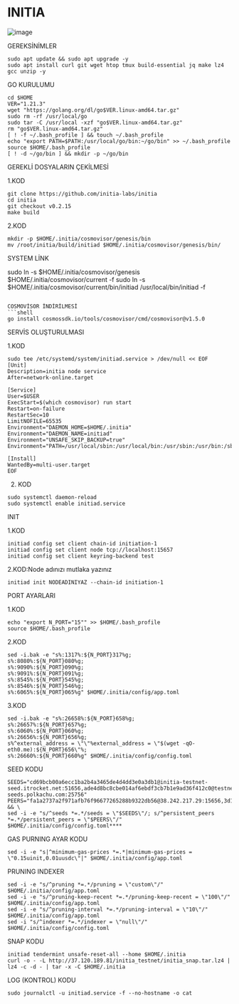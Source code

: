 # INITIA
![image](https://github.com/ScanNodeSs/INITIA/assets/172748611/454b57df-987f-432c-af9d-d200f6bd4a19)







GEREKSİNİMLER

```shell
sudo apt update && sudo apt upgrade -y
sudo apt install curl git wget htop tmux build-essential jq make lz4 gcc unzip -y
```

GO KURULUMU
```shell
cd $HOME
VER="1.21.3"
wget "https://golang.org/dl/go$VER.linux-amd64.tar.gz"
sudo rm -rf /usr/local/go
sudo tar -C /usr/local -xzf "go$VER.linux-amd64.tar.gz"
rm "go$VER.linux-amd64.tar.gz"
[ ! -f ~/.bash_profile ] && touch ~/.bash_profile
echo "export PATH=$PATH:/usr/local/go/bin:~/go/bin" >> ~/.bash_profile
source $HOME/.bash_profile
[ ! -d ~/go/bin ] && mkdir -p ~/go/bin
```


GEREKLİ DOSYALARIN ÇEKİLMESİ


1.KOD
```shell
git clone https://github.com/initia-labs/initia
cd initia
git checkout v0.2.15
make build
```
2.KOD
```shell
mkdir -p $HOME/.initia/cosmovisor/genesis/bin
mv /root/initia/build/initiad $HOME/.initia/cosmovisor/genesis/bin/
```

SYSTEM LİNK


sudo ln -s $HOME/.initia/cosmovisor/genesis $HOME/.initia/cosmovisor/current -f
sudo ln -s $HOME/.initia/cosmovisor/current/bin/initiad /usr/local/bin/initiad -f
```

COSMOVİSOR İNDİRİLMESİ
```shell
go install cosmossdk.io/tools/cosmovisor/cmd/cosmovisor@v1.5.0
```

SERVİS OLUŞTURULMASI



1.KOD
```shell
sudo tee /etc/systemd/system/initiad.service > /dev/null << EOF
[Unit]
Description=initia node service
After=network-online.target

[Service]
User=$USER
ExecStart=$(which cosmovisor) run start
Restart=on-failure
RestartSec=10
LimitNOFILE=65535
Environment="DAEMON_HOME=$HOME/.initia"
Environment="DAEMON_NAME=initiad"
Environment="UNSAFE_SKIP_BACKUP=true"
Environment="PATH=/usr/local/sbin:/usr/local/bin:/usr/sbin:/usr/bin:/sbin:/bin:/usr/games:/usr/local/games:/snap/bin:$HOME/.initia/cosmovisor/current/bin"

[Install]
WantedBy=multi-user.target
EOF
```
2. KOD
```shell
sudo systemctl daemon-reload
sudo systemctl enable initiad.service
```
INIT

1.KOD

```shell
initiad config set client chain-id initiation-1
initiad config set client node tcp://localhost:15657
initiad config set client keyring-backend test
```
2.KOD:Node adınızı mutlaka yazınız

```shell
initiad init NODEADINIYAZ --chain-id initiation-1
```
PORT AYARLARI

1.KOD

```shell
echo "export N_PORT="15"" >> $HOME/.bash_profile
source $HOME/.bash_profile
```
2.KOD

```shell
sed -i.bak -e "s%:1317%:${N_PORT}317%g;
s%:8080%:${N_PORT}080%g;
s%:9090%:${N_PORT}090%g;
s%:9091%:${N_PORT}091%g;
s%:8545%:${N_PORT}545%g;
s%:8546%:${N_PORT}546%g;
s%:6065%:${N_PORT}065%g" $HOME/.initia/config/app.toml
```

3.KOD

```shell
sed -i.bak -e "s%:26658%:${N_PORT}658%g;
s%:26657%:${N_PORT}657%g;
s%:6060%:${N_PORT}060%g;
s%:26656%:${N_PORT}656%g;
s%^external_address = \"\"%external_address = \"$(wget -qO- eth0.me):${N_PORT}656\"%;
s%:26660%:${N_PORT}660%g" $HOME/.initia/config/config.toml
```

SEED KODU

```shell
SEEDS="cd69bcb00a6ecc1ba2b4a3465de4d4dd3e0a3db1@initia-testnet-seed.itrocket.net:51656,ade4d8bc8cbe014af6ebdf3cb7b1e9ad36f412c0@testnet-seeds.polkachu.com:25756"
PEERS="fa1a2737a2f971afb76f96677265288b9322db56@38.242.217.29:15656,3d1420fe98bfc8928d1bbd1cf2843bce00139a1e@84.46.247.4:14656,9f0ae0790fae9a2d327d8d6fe767b73eb8aa5c48@176.126.87.65:22656,ce4eb94dbb0abb8496347f4480d15027ab817088@31.220.76.14:26656,68bde047e9e4626e6d701cb784036959d9e75e3a@185.216.75.49:14656,92ad95d40cdb179fd5d6ab4b28a2e111cebb7386@149.50.111.209:14656,733b32a845afe208ae2f0ac525a2dcf2ed6799a9@161.97.105.175:14656,90e783357d29891e420939559a975d4fe4a494cc@185.223.93.191:26656,26fc32867cf3a5130cc2739a65804c51ed1afd0b@45.85.147.100:14656,2bcda81635d22fad329291d6ec6b45e0f821adc1@149.50.111.20:14656,1e387f4bd869f4e072f6b1c5add05011202feb91@195.179.229.53:26656,5a32a7b6b3967f867f9136fecc11cd805def19e9@152.53.14.247:17956,651f2535f76ed483e1c3c4adcca158a77d3c9afc@149.50.113.80:14656,6ad7310bc734115fb528bcda08d5995e4fc82803@194.195.87.173:14656,10144d4bc16ae03c0bc0674a1883a1298cd578de@83.171.249.192:14656,b23e5306b35d7039796069fa9c9b0ab2a883f2b1@84.247.162.207:27656,67b6ad099601545159704d6ae0fd37358c2c80aa@23.22.190.44:26656,161aac538322bb660dba7e5893a3d70602bdebac@95.216.2.176:26656,439f3f661eb1412133f4b310e1309b191a682367@86.48.1.138:14656,4478d15c1ef48f3a1b4e5036625df45ffa634f22@149.50.109.40:14656,de31968f3b35942b5a1123998ff0c4ebd3c3aae5@88.99.193.146:26656,6a6d164766341e4e4f56d0359f130a757f21851a@95.217.148.179:29656,8d2c34e523566e64988a9a40f364a0f08993d601@149.50.112.39:14656,57a9c6967bb9a0885b090d4a7108ff516fbc1be8@88.198.50.206:26656,0b108b734b37f3cee0217c6a65e8d5bff35fb45a@142.132.146.185:50156,04473116e3a85f144bad880b2275effb4220d763@149.50.114.165:14656,eddbd4b58fc21afa52329e42e920cf35cf10bf5e@94.72.116.120:14656,96f24b01f232135b7acd4a8b5e93572eb9d7a8cf@149.50.112.136:14656,269b6646a4102bebe4944ba2c6bd578745068e87@89.117.55.82:14656,86a96159def49322d7a3497138bd708a11ca3c79@149.50.111.144:14656,b49f285388716964f177bface1841522a6bb385a@149.50.111.150:14656,1c323cfcbb9f74d2260af06dcc8cae3c792d689d@149.50.113.198:14656,b2f6fd85e7ebf4eca72bfe24cbb482cf512644ae@161.97.83.155:14656,8d1ae8f595567ebcebb36484b2b4fa5a2bb33aca@84.46.251.85:14656,41453d8197207ce8834a672896eddf941f5b745e@125.131.208.75:26656,ca5600a076e5b165173a6e99614cbb964efd177e@178.254.39.176:16656,67c0f5b2e50a53a15d7f9cf34cacb1cb49b5dafd@194.163.191.73:14656,29ed6548da79f47c194449afa797c6389da1099a@149.50.113.169:14656,72b8b9f0e826fa9be3f5ab55f56e67d409f0cef8@185.197.250.199:51656,cd32aeb3f5d9a474128f75bdf5cd216c24dbfb65@75.119.131.26:14656,17b0fb616bae3fc2e6babf717e2ec132353142db@51.195.88.136:15674,6f06f63189972ba97c883a970af237703aefcde1@89.117.58.216:26656,0f1151f23c08acde3019196280f902ae0ae62bb3@51.83.236.99:26656,1eccf0b75519cdaa402a87469e25faab8d67b62d@185.192.97.24:26656,8db320e665dbe123af20c4a5c667a17dc146f4d0@149.50.96.153:26656,0f5e3f72b1dc6d657d65f4f6b74f0f32b69758fd@213.239.218.219:50156,e420cecc58552c067a4477984c665c2967524e9c@89.117.61.243:26656,c04526a0a50bd2d40aa957b9d6d6b1a0492f133a@146.190.132.179:26656,2b86a844710e83178ec33311c228e6a4b53a560a@5.78.105.174:44656,303155b38cb9f7d4d264c1f51379088e11d53e5b@45.10.154.243:33756,492474b468643c36883fa4b6fa47af2b5c2b8c19@193.46.243.32:14656,74ea98d53e1442f67d7aff05a2c597f4aa0d98c4@89.117.61.168:26656,b5a6a4e83f23035ceb245abda0cefceb8b49d5c5@164.68.100.187:15656,024b615f6a5e5a03e3a5929be65c06c0e8eaa706@217.76.51.182:17656,31de0f9d8d100bd8f94987f54efcaa28415e2806@162.0.226.227:26656,4692780b85a00b74d6332218ef989101b58e5b45@149.50.107.87:14656,f3c82922f38adc2271f4a8b4ccb90680eb048b11@149.50.113.42:14656,0168b241db9dd3ab64f3c9144f18b45170a1426a@84.54.23.111:17956,d704d363fb7e6c19df7f2e57b41e54d34ebb4bac@103.219.171.22:26656,1409825f99073ddd376e4579f594053ed2bd45f3@194.163.183.197:26656,b65c692cd179c9bd3e99c3a9d8ccfa7b2e3ec556@167.86.123.182:14656,b73ae4b3df5ea0c7827254f20b9cbc608f0dc69d@195.201.197.160:26656,0b81a3126dc9e3545c54a3fe7ddfc7dad01de448@149.50.113.244:14656,1902ac5c3388a2473e86e78acea67c24fc907ac4@149.50.109.19:14656,b9561cc582b2686d7e66816af6730d700f282fbe@65.108.201.18:51656,d9eaca310f734e7fe252408d48187452796d350c@157.173.192.85:656,c2912cdba5d52b835790b000709635286aba2c47@38.242.228.252:26656,32756a5b2576d48561d20e93544290019418d2a2@45.8.132.174:26656,a5ef95fb339efb76f9e9028000861bb99521511e@89.117.60.193:14656,e1e8624f456c6871e640975b6d961b6ead032cd7@38.242.240.202:26656,9c3ec4d1c63facd3c27f4375577bbfc3b216f188@45.10.154.165:26656,0f4ff5974f188dcad6d8d14abcd425d20adf2a14@194.242.57.198:14656,0028900e524f551614c4128aade4bf49f8988328@38.242.147.101:26656,81e87a0ac2e7665aa8e118509978b68869c1e720@159.89.108.133:26656,31f11dba738bcf979f1077f894f9d46f7e70f03d@149.50.109.61:14656,65017c82a3bf6437fc2466c14c0be12f5515aa93@149.50.114.137:14656,21cd203eb451f85dce0b87e5d08ffe4d8db24713@34.126.129.53:26656,bed55ace8bd4dfc3de2e50e4f96636cc24ce1728@38.242.148.54:26656,3b6a4c5ede20a38ad254909ac78ff73e0a4ca3b7@109.199.117.4:19656,cc42341dfd0b1327931cdb89f9bf61a6a9bf3a00@86.48.0.176:14656,557dcf2b571ee27225e56a3cf766abaeb23e9ff3@38.242.250.253:26656,461a060291521556ea8927e0ec1a78e39af5d919@207.180.236.138:26656,ff9dbc6bb53227ef94dc75ab1ddcaeb2404e1b0b@162.55.65.140:26656,b631f4a06b679e1979ff8974744b6d4e1dfcd0de@88.180.180.141:26656,6e2155096cdc1c178740415affc256882c44f671@38.242.255.182:14656,8f9f905d14b6283f9ab971b52e846202a41ad7f1@65.109.117.113:25756,06675e0711f347a6d63abf23d9dbee10c474208b@149.50.107.88:14656,911e6dc9b21cc37bf6c0b09e86a426304a927cfa@51.91.31.25:26656,c56ab2c4a718d781491218b02ca79bab5fe2f4d6@65.108.69.56:17956,d54ffe3c32de95269d1e05f0b0de22f631474dcd@75.119.139.23:26656,ac42ea16b0cf3d1a3def68fea7714f167baf3ee7@38.242.253.128:39656,50409fa407bc47fee29ce5c440d3e3bf110c2a42@161.97.101.38:14656,04319189c9ec7f7d39aaea2e3eb7153b34d9c754@149.50.114.45:14656,23dcf1e91dbcb6f8ce4daf0e91d5778d086f4045@45.8.133.207:26656,d9b8e50ac286b2e647e4b627935cd225b4c6ceaf@109.199.97.152:656,30444c032b7065451de1d94e6eff6bde1ec082c0@149.50.113.227:14656,a01b70f4e70eb4d0d6d9f43cdb75c032194ca539@45.8.133.210:15656,10f692a91b89c8ad2d7f90d6f1f01886fdaba4ac@173.249.21.251:26656,10f20a0f79f48736dad1e3538861f40d015a584d@167.86.124.160:14656,1c18aa30e98db215c226a5990f83fa868ec6be3d@149.50.113.200:14656,9fdb5d612cfef209e4b3816302943da1e0536ce9@65.108.131.189:26100,d9307b245c045f505edeeb823b9414d1b921727d@109.199.100.50:26656,ff98288d57c5bbb4aa5a1d5783c6b6d3aa152f95@148.113.6.114:26656,34b789bb9c2618418f14d5676d0f8f634f0c1fe8@149.50.114.42:14656,908aecde9bae2e902e0ca20d01dc381b142570d4@158.220.123.94:14656,33d0af5236224a7dac61447b71f5be723544778d@38.242.207.19:17956,3f6682ce84e5316441f4c8c614476d445256261a@194.113.67.157:26656,458777086d62fd0671104d033ea891c585bc7fe8@149.50.109.234:14656,0433409daa3ed448837a5bef5ef434013f1e7993@86.48.5.68:26656,8ce12c76df8416aa8dc9e624fffa39cbbe41391d@149.50.114.193:14656,739cf12fac108e6d0933e6476c43460b6014a93b@167.86.74.206:14656,7dad293c1bbb539b523afdd58f564c74f18e37cf@135.181.238.30:26656,52e94af65a17f46c6c47d6b41dc30a535565b9bb@149.50.111.117:14656,4f3e4826b7496b21eb85d4d9b558c29923787e03@149.50.109.227:14656,a98e47c02763d05f2a9623cb67e8e40e0d06504a@5.9.70.180:15674,7788ae0e47593edba4fb602654961e489c435d97@194.242.57.44:14656,7b14cf28c6f7ebec37a90702ffef009b2cf93106@195.201.169.186:26656,86e1e99ad62b6f5b46bed0001bf947c4255d2dce@144.91.70.205:14656,780d5f14bfc092493a22f0a4a3c55fbe510e5d92@173.249.51.77:14656,0b1613dc0af34bd910f25aeb0bd35c51d6c7a226@164.68.102.43:14656,3faaa07eb466328e75dcf79778c4f550f5fffc1a@94.232.244.80:26656,eafdd2627f19ee8d01a01c70c066d1339c358715@149.50.109.246:14656,297fec5674eec9fbd63b10d6e39c86bd71d6a95e@154.26.130.65:17956,548e26b95b895efc964b08a6b2e991c6d5a6791d@142.132.151.35:15674,b8c2deec30e6956322ed97aa2b2c5ae05f22d87e@51.79.230.130:17956,450b1409f7d4c1f837ba4f33a106735b996d5ee8@149.50.112.35:14656,f0ce538966f453b6b972cbd4f98ab82c2da00422@149.50.109.211:14656,a113be602a379b93604884b17c49275c64661c7a@89.117.60.52:14656,6e2eed68ac5442dc9e8ef5878ce17dda7553e019@173.212.247.166:14656,cbb69270978528e176271520200c9df05101c6b8@149.50.114.240:14656,7a221dacb34a2781c214387f9a9fbc6e3f722d74@149.50.114.138:14656,7aa00d964f3cbc8cefd29fa119aa35420fd12fc5@149.50.109.137:14656,bd4ad0aace54be4115943a0e896ee32cb386a988@185.234.69.39:14656,91a0f975e2cc49d1a90724036a9df7005c7f9e4b@93.188.162.253:26656,3d21bfb9c91be253dbdfaac52588b9e1855fa233@84.46.243.10:14656,e6e71f252fea56684d825b1c47df37d6f5437354@5.9.104.206:26656,a74f835c701ba815aa3b708e4dcb8dc0e1b01a14@144.91.79.33:14656,f587d09754197a00ef026fe2e3e1936113554bd7@5.180.24.17:26656,875ee19218c201f2482e29db67a8cebe072f86b6@183.110.214.229:26656,4b558d7224dca471655bb16eded79d47f0bac5ed@213.199.63.29:39656,8991127b6aba6d834bfcde97130b8970db2db123@43.133.57.18:27656,86ef54e9beb4fd5bdd94d8f26a57b1cf3a3aa269@65.108.129.239:26656,afcad4e5bd4f22449bbd600230224575a6ba190c@149.50.114.37:14656,8dc312bc7caba46f001a73449170d050387c915a@149.50.107.240:14656,3866d5a8fcecc3647511ffd938066a801bf41731@149.50.107.200:14656,6387826b3b325138ba6d11650b1d2fdfdf18a4d2@149.50.111.33:14656,10b173a6c692fc1d258c10689e7adbc6d0b22ce3@162.55.242.213:55656,8c5932cf40c1c3007fbd97c9d21c09821b8a0f52@154.26.138.31:26656,fd53d70bbee23775d2d9142894e4229321eca214@109.199.98.178:16656,f4e17f407bdae3aaccec2315e98caf422fbbd993@161.97.136.152:26656,6d90dd5e75f1fd70915639bab7bf89560f1b952d@149.50.107.31:14656,4b1f84f5d332b7bc60e857f2bfde6361b2168fb3@95.217.100.225:17956,76b0ee2d10ac4f1fef1b210b0364b15f8fa25d72@94.72.116.147:14656,697cd70147c7fcd16cf00ad39fe1217a35e2db15@38.58.183.3:31656,a1910e8378bd6c224d2ab54ed3ad8570da515207@37.27.117.213:37656,e4285d88ae124a6ba1446bdc5340ec8446aa46e8@193.34.213.76:26656,3454bd4fe68948de5c568e214ca50cb049f70710@75.119.133.37:26656,bd225058c6a00d0b92b1d02c0299e83511ddcb54@38.242.193.24:53456,745e4f73e0d77d34dab6f2e2cbac96ac7fc15786@85.190.242.204:26656,cd61235a2b8de8b5f421eeabd1ad5c23371587e8@65.109.30.35:15656,66abd758f6971eb8227fc54d11cb56ca1ca280e6@65.109.113.251:13656,59fb8058c2a682e96f529056d0b1bd8f40cfff7f@38.242.214.145:26656,277a8eb7cd42f96c2339864640d96d3c417e003c@31.220.89.15:26656,c1d07588f2e116090e43dbbd58f34b2b449ca518@194.163.174.193:26656,947868b49bf1821344cb482cf09addfd8c744967@65.109.28.27:51656,a82c32e142fd6535d32f67b7c3f63c26f09c316e@144.91.70.48:14656,0edfd664a49319e71813371ba61aa47716a6dc96@123.101.108.245:53456,c28827cb96c14c905b127b92065a3fb4cd77d7f6@134.209.85.88:25756,5158609391487f6d03d15ccfd5cb863e2272543b@88.99.61.53:37656" && \
sed -i -e "s/^seeds *=.*/seeds = \"$SEEDS\"/; s/^persistent_peers *=.*/persistent_peers = \"$PEERS\"/" $HOME/.initia/config/config.toml****
```


GAS PURNING AYAR KODU

```shell
sed -i -e "s|^minimum-gas-prices *=.*|minimum-gas-prices = \"0.15uinit,0.01uusdc\"|" $HOME/.initia/config/app.toml
```

PRUNING INDEXER

```shell
sed -i -e "s/^pruning *=.*/pruning = \"custom\"/" $HOME/.initia/config/app.toml
sed -i -e "s/^pruning-keep-recent *=.*/pruning-keep-recent = \"100\"/" $HOME/.initia/config/app.toml
sed -i -e "s/^pruning-interval *=.*/pruning-interval = \"10\"/" $HOME/.initia/config/app.toml
sed -i "s/^indexer *=.*/indexer = \"null\"/" $HOME/.initia/config/config.toml
```



SNAP KODU
```shell
initiad tendermint unsafe-reset-all --home $HOME/.initia
curl -o - -L http://37.120.189.81/initia_testnet/initia_snap.tar.lz4 | lz4 -c -d - | tar -x -C $HOME/.initia
```
LOG (KONTROL) KODU
```shell
sudo journalctl -u initiad.service -f --no-hostname -o cat
```

